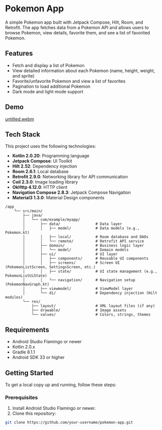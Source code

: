 # Pokemon App

A simple Pokemon app built with Jetpack Compose, Hilt, Room, and Retrofit. The app fetches data from a Pokemon API and allows users to browse Pokemon, view details, favorite them, and see a list of favorited Pokemon.

## Features

- Fetch and display a list of Pokemon
- View detailed information about each Pokemon (name, height, weight, and sprite)
- Favorite/unfavorite Pokemon and view a list of favorites
- Pagination to load additional Pokemon
- Dark mode and light mode support

## Demo

[untitled.webm](https://github.com/user-attachments/assets/35c45085-c52f-4c8a-80d7-18ee4288f3e5)


## Tech Stack

This project uses the following technologies:

- **Kotlin 2.0.20**: Programming language
- **Jetpack Compose**: UI Toolkit
- **Hilt 2.52**: Dependency injection
- **Room 2.6.1**: Local database
- **Retrofit 2.9.0**: Networking library for API communication
- **Coil 2.3.0**: Image loading library
- **OkHttp 4.12.0**: HTTP client
- **Navigation Compose 2.8.3**: Jetpack Compose Navigation
- **Material3 1.3.0**: Material Design components

```````
/app
    └── src/main/
        ├── java/
        │   └── com/example/myapp/
        │       ├── data/                # Data layer
        │       │   ├── model/           # Data models (e.g., Pokemon.kt)
        │       │   ├── local/           # Room database and DAOs
        │       │   └── remote/          # Retrofit API service
        │       ├── domain/              # Business logic layer
        │       │   └── model/           # Domain models
        │       ├── ui/                  # UI layer
        │       │   ├── components/      # Reusable UI components
        │       │   ├── screens/         # Screen UI (PokemonListScreen, SettingsScreen, etc.)
        │       │   ├── state/           # UI state management (e.g., PokemonListUiState)
        │       │   └── navigation/      # Navigation setup (PokemonNavGraph.kt)
        │       ├── viewmodel/           # ViewModel layer
        │       └── di/                  # Dependency injection (Hilt modules)
        └── res/
            ├── layout/                  # XML layout files (if any)
            ├── drawable/                # Image assets
            └── values/                  # Colors, strings, themes
```````

## Requirements

- Android Studio Flamingo or newer
- Kotlin 2.0.x
- Gradle 8.1.1
- Android SDK 33 or higher

## Getting Started

To get a local copy up and running, follow these steps:

### Prerequisites

1. Install Android Studio Flamingo or newer.
2. Clone this repository:

```bash
git clone https://github.com/your-username/pokemon-app.git
